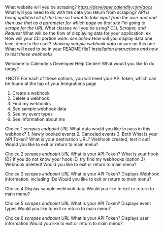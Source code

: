What website will you be scraping?
    *https://developer.calendly.com/docs*
What will you need to do with the data you return from scraping?
    *API is being updated all of the time so I want to take input from the user and and then use that as a parameter for which page on that site I'm going to scrape for the URL*
What classes will you be using?
    *CLI, Scraper, and Request*
What will be the flow of displaying data for your application. ex How will your CLI portion work.
    *see below*
How will you display data one level deep to the user?
*showing sample webhook data* unsure on this one
What will need to be in your README file?
*installation instructions and how to test these webhooks*

Welcome to Calendly's Developer Help Center! What would you like to do today?

*NOTE For each of these options, you will need your API token, which can be found at the top of your Integrations page

1. Create a webhook
2. Delete a webhook
3. Find my webhooks
4. See sample webhook data
5. See my event types
6. See information about me

Choice 1
    *scrapes endpoint URL*
    What data would you like to pass in this webhook?
        1. Newly booked events
        2. Canceled events
        3. Both
    What is your API Token?
    What is your destination URL?
    Webhook created, test it out!
    Would you like to exit or return to main menu?

Choice 2
    *scrapes endpoint URL*
    What is your API Token?
    What is your hook ID?
        If you do not know your hook ID, try find my webhooks (option 3)
    Webhook deleted!
    Would you like to exit or return to main menu?

Choice 3
     *scrapes endpoint URL*
    What is your API Token?
    Displays Webhook information, including IDs
    Would you like to exit or return to main menu?

Choice 4
    Display sample webhook data
    Would you like to exit or return to main menu?

Choice 5
     *scrapes endpoint URL*
    What is your API Token?
    Displays event types
    Would you like to exit or return to main menu?

Choice 6
     *scrapes endpoint URL*
    What is your API Token?
    Displays user information
    Would you like to exit or return to main menu?


